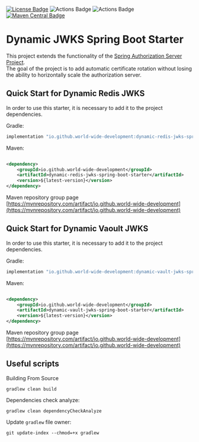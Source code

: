 [![License Badge](https://img.shields.io/github/license/world-wide-development/dynamic-jwks-spring-boot-starter)](https://github.com/world-wide-development/dynamic-jwks-spring-boot-starter/blob/release/0.0.x/LICENSE)
![Actions Badge](https://github.com/world-wide-development/dynamic-jwks-spring-boot-starter/actions/workflows/git-hub-action-ci.yml/badge.svg)
![Actions Badge](https://github.com/world-wide-development/dynamic-jwks-spring-boot-starter/actions/workflows/git-hub-action-release-ci-cd.yml/badge.svg)
[![Maven Central Badge](https://img.shields.io/maven-central/v/io.github.world-wide-development/dynamic-jwks)](https://mvnrepository.com/artifact/io.github.world-wide-development)

# Dynamic JWKS Spring Boot Starter

This project extends the functionality of
the [Spring Authorization Server Project](https://github.com/spring-projects/spring-authorization-server).  
The goal of the project is to add automatic certificate rotation without losing the ability to horizontally scale the
authorization server.

## Quick Start for Dynamic Redis JWKS

In order to use this starter, it is necessary to add it to the project dependencies.

Gradle:

```groovy
implementation "io.github.world-wide-development:dynamic-redis-jwks-spring-boot-starter:${latestVersion}"
```

Maven:

```xml

<dependency>
    <groupId>io.github.world-wide-development</groupId>
    <artifactId>dynamic-redis-jwks-spring-boot-starter</artifactId>
    <version>${latest-version}</version>
</dependency>
```

Maven repository group
page [https://mvnrepository.com/artifact/io.github.world-wide-development](https://mvnrepository.com/artifact/io.github.world-wide-development)

## Quick Start for Dynamic Vaoult JWKS

In order to use this starter, it is necessary to add it to the project dependencies.

Gradle:

```groovy
implementation "io.github.world-wide-development:dynamic-vault-jwks-spring-boot-starter:${latestVersion}"
```

Maven:

```xml

<dependency>
    <groupId>io.github.world-wide-development</groupId>
    <artifactId>dynamic-vault-jwks-spring-boot-starter</artifactId>
    <version>${latest-version}</version>
</dependency>
```

Maven repository group
page [https://mvnrepository.com/artifact/io.github.world-wide-development](https://mvnrepository.com/artifact/io.github.world-wide-development)

## Useful scripts

Building From Source

```shell
gradlew clean build
```

Dependencies check analyze:

```shell
gradlew clean dependencyCheckAnalyze
```

Update `gradlew` file owner:

```shell
git update-index --chmod=+x gradlew
```
